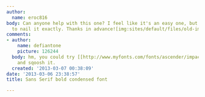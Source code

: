 ```yaml
---
author:
  name: eroc816
body: Can anyone help with this one? I feel like it's an easy one, but can't seem
  to nail it exactly. Thanks in advance![img:sites/default/files/old-images/JGP_4889.jpg]
comments:
- author:
    name: defiantone
    picture: 126244
  body: hm, you could try [[http://www.myfonts.com/fonts/ascender/impact/|Impact]]
    and sqoosh it.
  created: '2013-03-07 00:38:09'
date: '2013-03-06 23:38:57'
title: Sans Serif bold condensed font

---
```

